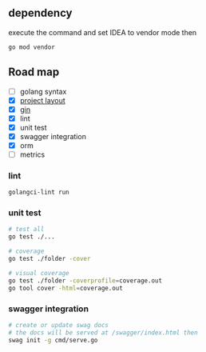 ## dependency
execute the command and set IDEA to vendor mode then
```bash
go mod vendor
```

## Road map
- [ ] golang syntax
- [x] [project layout](https://github.com/golang-standards/project-layout)
- [x] [gin](https://gin-gonic.com/docs/examples/)
- [x] lint
- [x] unit test
- [x] swagger integration
- [x] orm
- [ ] metrics

### lint
```bash
golangci-lint run
```

### unit test
```bash
# test all
go test ./...

# coverage
go test ./folder -cover

# visual coverage
go test ./folder -coverprofile=coverage.out
go tool cover -html=coverage.out
```

### swagger integration
```bash
# create or update swag docs
# the docs will be served at /swagger/index.html then
swag init -g cmd/serve.go 
```

